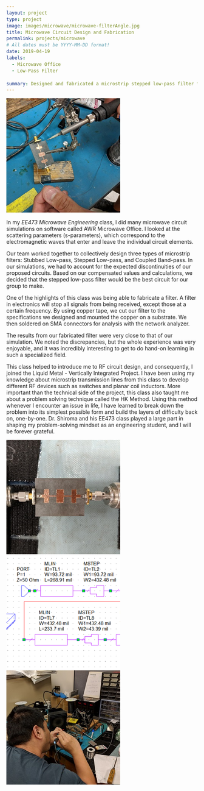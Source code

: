```yaml
---
layout: project
type: project
image: images/microwave/microwave-filterAngle.jpg
title: Microwave Circuit Design and Fabrication
permalink: projects/microwave
# All dates must be YYYY-MM-DD format!
date: 2019-04-19
labels:
  - Microwave Office
  - Low-Pass Filter

summary: Designed and fabricated a microstrip stepped low-pass filter for EE473 Microwave Engineering.
---
```


<img class="ui medium right floated rounded image" src="../images/microwave/microwave-solder2.jpg">

In my *EE473 Microwave Engineering* class, I did many microwave circuit simulations on software called AWR Microwave Office. I looked at the scattering parameters (s-parameters), which correspond to the electromagnetic waves that enter and leave the individual circuit elements.

Our team worked together to collectively design three types of microstrip filters: Stubbed Low-pass, Stepped Low-pass, and Coupled Band-pass. In our simulations, we had to account for the expected discontinuities of our proposed circuits. Based on our compensated values and calculations, we decided that the stepped low-pass filter would be the best circuit for our group to make.

One of the highlights of this class was being able to fabricate a filter. A filter in electronics will stop all signals from being received, except those at a certain frequency. By using copper tape, we cut our filter to the specifications we designed and mounted the copper on a substrate. We then soldered on SMA connectors for analysis with the network analyzer.

The results from our fabricated filter were very close to that of our simulation. We noted the discrepancies, but the whole experience was very enjoyable, and it was incredibly interesting to get to do hand-on learning in such a specialized field.

This class helped to introduce me to RF circuit design, and consequently, I joined the Liquid Metal - Vertically Integrated Project. I have been using my knowledge about microstrip transmission lines from this class to develop different RF devices such as switches and planar coil inductors. More important than the technical side of the project, this class also taught me about a problem solving technique called the HK Method. Using this method whenever I encounter an issue in life, I have learned to break down the problem into its simplest possible form and build the layers of difficulty back on, one-by-one. Dr. Shiroma and his EE473 class played a large part in shaping my problem-solving mindset as an engineering student, and I will be forever grateful.

<div class="ui small rounded images">
  <img class="ui image" src="../images/microwave/microwave-filterAnalysis.jpg">
  <img class="ui image" src="../images/microwave/microwave-sim.PNG">
  <img class="ui image" src="../images/microwave/microwave-solder.jpg">
</div>
